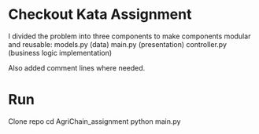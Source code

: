 # Checkout Kata Assignment

I divided the problem into three components to make components modular and reusable: 
models.py (data) 
main.py (presentation)
controller.py (business logic implementation)

Also added comment lines where needed.

# Run
Clone repo
cd AgriChain_assignment
python main.py
